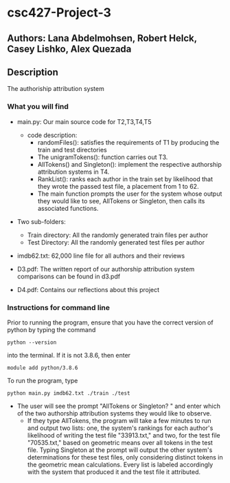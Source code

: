 # csc427-Project-3
## Authors: Lana Abdelmohsen, Robert Helck, Casey Lishko, Alex Quezada
## Description 
The authoriship attribution system
### What you will find  
- main.py: Our main source code for T2,T3,T4,T5
    - code description: 
      -  randomFiles():  satisfies the requirements of T1 by producing the train and test directories
      -  The unigramTokens(): function carries out T3. 
      -  AllTokens() and Singleton():  implement the respective authorship attribution systems in T4. 
      -  RankList(): ranks each author in the train set by likelihood that they wrote the passed test file, a placement from 1 to 62.  
      -  The main function prompts the user for the system whose output they would like to see, AllTokens or Singleton, then calls its associated functions.
- Two sub-folders: 
  -  Train directory: All the randomly generated train files per author 
  -  Test Directory: All the randomly generated test files per author  
 
- imdb62.txt: 62,000 line file for all authors and their reviews

- D3.pdf: The written report of our authorship attribution system comparisons can be found in d3.pdf
        
- D4.pdf: Contains our reflections about this project



### Instructions for command line 

Prior to running the program, ensure that you have the correct version of python by typing the command

    python --version

into the terminal. If it is not 3.8.6, then enter

    module add python/3.8.6

To run the program, type

    python main.py imdb62.txt ./train ./test

- The user will see the prompt "AllTokens or Singleton? " and enter which of the two authorship attribution systems they would like to observe. 
    -  If they type AllTokens, the program will take a few minutes to run and output two lists: one, the system's rankings for each author's likelihood of writing the test file "33913.txt," and two, for the test file "70535.txt," based on geometric means over all tokens in the test file. Typing Singleton at the prompt will output the other system's determinations for these test files, only considering distinct tokens in the geometric mean calculations. Every list is labeled accordingly with the system that produced it and the test file it attributed.
